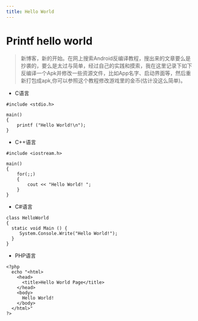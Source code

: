 ```yaml
---
title: Hello World
---
```


# Printf hello world

> 新博客，新的开始。在网上搜索Android反编译教程，搜出来的文章要么是抄袭的，要么是太过与简单，经过自己的实践和摸索，我在这里记录下如下反编译一个Apk并修改一些资源文件，比如App名字、启动界面等，然后重新打包成apk,你可以参照这个教程修改游戏里的金币(估计没这么简单)。

<!-- more -->

- C语言

```
#include <stdio.h>

main()
{
    printf ("Hello World!\n");
}

```

- C++语言

```
#include <iostream.h>

main()
{
    for(;;)
    {
        cout << "Hello World! ";
    }
}
```
- C#语言

```
class HelloWorld
{
  static void Main () {
     System.Console.Write("Hello World!");
  }
}
```



- PHP语言

```
<?php
  echo "<html>
    <head>
      <title>Hello World Page</title>
    </head>
    <body>
      Hello World!
    </body>
  </html>"
?>
```
